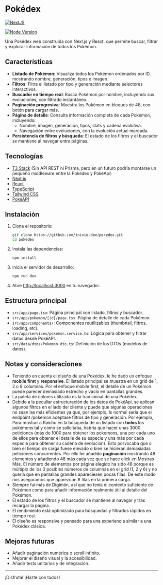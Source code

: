# Pokédex


[![NextJS](https://img.shields.io/badge/next.js-000000?style=for-the-badge&logo=nextdotjs&logoColor=white)](https://img.shields.io/badge/next.js-000000?style=for-the-badge&logo=nextdotjs&logoColor=white)

[![Node Version](https://img.shields.io/badge/NodeJS-v20.19.4-green)](https://nodejs.org/es)

Una Pokédex web construida con Next.js y React, que permite buscar, filtrar y explorar información de todos los Pokémon.




## Características

- **Listado de Pokémon**: Visualiza todos los Pokémon ordenados por ID, mostrando nombre, generación, tipos e imagen.
- **Filtros**: Filtra el listado por tipo y generación mediante selectores interactivos.
- **Buscador en tiempo real**: Busca Pokémon por nombre, incluyendo sus evoluciones, con filtrado instantáneo.
- **Paginación progresiva**: Muestra los Pokémon en bloques de 48, con botón para cargar más.
- **Página de detalle**: Consulta información completa de cada Pokémon, incluyendo:
  - Nombre, imagen, generación, tipos, stats y cadena evolutiva.
  - Navegación entre evoluciones, con la evolución actual marcada.
- **Persistencia de filtros y búsqueda**: El estado de los filtros y el buscador se mantiene al navegar entre páginas.

## Tecnologías

- [T3 Stack](https://create.t3.gg/) (Sin API REST ni Prisma, pero en un futuro podría montarse un pequeño middleware entre la Pokédex y PokéApi)
- [Next.js](https://nextjs.org/)
- [React](https://react.dev/)
- [TypeScript](https://www.typescriptlang.org/)
- [Tailwind CSS](https://tailwindcss.com/)
- [PokéAPI](https://pokeapi.co/)

## Instalación

1. Clona el repositorio:

   ```bash
   git clone https://github.com/inixio-dev/pokedex.git
   cd pokedex
   ```

2. Instala las dependencias:

   ```bash
   npm install
   ```

3. Inicia el servidor de desarrollo:

   ```bash
   npm run dev
   ```

4. Abre [http://localhost:3000](http://localhost:3000) en tu navegador.

## Estructura principal

- `src/app/page.tsx`: Página principal con listado, filtros y buscador.
- `src/app/pokemon/[id]/page.tsx`: Página de detalle de cada Pokémon.
- `src/app/components/`: Componentes reutilizables (thumbnail, filtros, loading, etc).
- `src/app/services/pokemon.service.ts`: Lógica para obtener y filtrar datos desde PokéAPI.
- `src/data/dtos/Pokemon.dto.ts`: Definición de los DTOs (modelos de datos).

## Notas y consideraciones

- Teniendo en cuenta el diseño de una Pokédex, le he dado un enfoque **mobile first** y **responsive**. El listado principal se muestra en un grid de 1, 2 o 6 columnas. Por el enfoque mobile first, el detalle de un Pokémon puede parecer demasiado estrecho y vacío en pantallas grandes.
- La paleta de colores utilizada es la tradicional de una Pokédex.
- Debido a la peculiar estructuración de los datos de PokéApi, se aplican algunos filtros en el lado del cliente y puede que algunas operaciones no sean las más eficientes ya que, por ejemplo, lo normal sería que el endpoint /pokemon aceptase filtros de tipo y generación. Por ejemplo, Para mostrar a Raichu en la búsqueda de un listado con **todos** los pokémons tal y como se solicitaba, habría que hacer unas 3000 peticiones (más de 1000 para obtener los pokemons, una por cada uno de ellos para obtener el detalle de su especie y una más por cada especie para obtener su cadena de evolución). Esto porvocaba que o bien el tiempo de carga fuese elevado o bien se hicieran demasiadas peticiones concurrentes. Por ello he añadido **paginación** mostrando 48 elementos y añadiendo 48 más cada vez que se hace click en Mostras Más. El número de elementos por página elegido ha sido 48 porque es múltiplo de los 3 posibles números de columnas en el grid (1, 2 y 6) y no quería que en pantallas grandes apareciesen pocas filas. De este modo nos aseguramos que aparezcan 8 filas en la primera carga.
- Siempre fui más de Digimón, así que no tenía el contexto suficiente de Pokémon como para añadir información realmente útil al detalle del Pokémon. 
- El estado de los filtros y el buscador se mantiene al navegar y tras recargar la página.
- El rendimiento está optimizado para búsquedas y filtrados rápidos en tiempo real.
- El diseño es responsive y pensado para una experiencia similar a una Pokédex clásica.

## Mejoras futuras

- Añadir paginación numérica o scroll infinito.
- Mejorar el diseño visual y la accesibilidad.
- Añadir tests unitarios y de integración.

---

¡Disfruta! ¡Hazte con todos!
